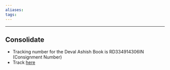 ```yaml
---
aliases:
tags:
---
```


---
## Consolidate
- Tracking number for the Deval Ashish Book is RD334914306IN (Consignment Number) 
- Track [here](https://www.indiapost.gov.in/_layouts/15/DOP.Portal.Tracking/TrackConsignment.aspx)
